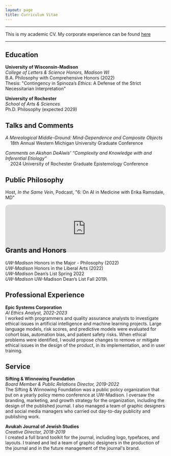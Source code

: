 ```yaml
---
layout: page
title: Curriculum Vitae
---
```

***

This is my academic CV. My corporate experience can be found [here](https://www.linkedin.com/in/dedobbelaere/)

***

## Education

**University of Wisconsin-Madison**\
*College of Letters & Science Honors, Madison WI*\
B.A. Philosophy with Comprehensive Honors (2022)\
Thesis: "Contingency in Spinoza’s *Ethics*: A Defense of the Strict Necessitarian Interpretation"

**University of Rochester**\
*School of Arts & Sciences*\
Ph.D. Philosophy (expected 2029)

## Talks and Comments

*A Mereological Middle-Ground: Mind-Dependence and Composite Objects*\
&nbsp;&nbsp;&nbsp;&nbsp;18th Annual Western Michigan University Graduate Conference

*Comments on Akshan DeAlwis’ “Complexity and Knowledge with and Inferential Etiology”*\
&nbsp;&nbsp;&nbsp;&nbsp;2024 University of Rochester Graduate Epistemology Conference

## Public Philosophy
Host, *In the Same Vein*, Podcast, "6: On AI in Medicine with Erika Ramsdale, MD"
<iframe style="border-radius:12px; margin-bottom:-3rem" src="https://open.spotify.com/embed/episode/7KBSNOnbv5C2CsOe0bjZnI?utm_source=generator" width="100%" height="150" frameBorder="0" allowfullscreen="" allow="autoplay; clipboard-write; encrypted-media; fullscreen; picture-in-picture" loading="lazy"></iframe>

## Grants and Honors

*UW-Madison* Honors in the Major - Philosophy (2022)  \
*UW-Madison* Honors in the Liberal Arts (2022)\
*UW-Madison* Dean’s List Spring 2022\
*UW-Madison* UW-Madison Dean’s List Fall 2019\

## Professional Experience

**Epic Systems Corporation**\
*AI Ethics Analyst, 2022-2023*\
I worked with programmers and quality assurance analysts to investigate ethical issues in artificial intelligence and machine learning projects. Large language models, risk scores, and predictive models were evaluated for cohort bias, automation bias, and patient safety risks. When ethical problems were identified, I would propose changes to remove or mitigate ethical issues in the design of the product, in its implementation, and in user training.

## Service

**Sifting & Winnowing Foundation**\
*Board Member & Public Relations Director, 2019-2022*\
The Sifting & Winnowing Foundation was a public policy organization that put on a yearly policy memo conference at UW-Madison. I oversaw the branding, marketing, and growth strategy for the organization, including the design of the published journal. I also managed a team of graphic designers and social media managers who carried out day-to-day publicity and publishing work.

**Avukah Journal of Jewish Studies**\
*Creative Director, 2018-2019*\
I created a full brand toolkit for the journal, including logo, typefaces, and layouts. I trained and led a team of graphic designers in the production of the journal and in the future management of the journal's brand.